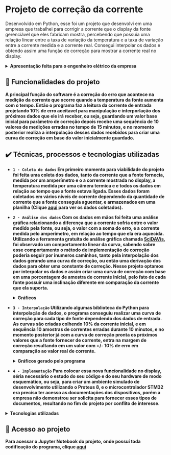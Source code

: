 # Projeto de correção da corrente

Desenvolvido em Python, esse foi um projeto que desenvolvi em uma empresa que trabalhei para corrigir a 
corrente que o display da fonte gerenciável que eles fabricam mostra, percebendo que possuia uma relação linear entre 
a taxa de variação da temperatura e a taxa de variação entre a corrente medida e a corrente real. Consegui
interpolar os dados e obtendo assim uma função de correção para mostrar a corrente real no display.

<details>
  <summary><b>Apresentação feita para o engenheiro elétrico da empresa<b/></summary>
  
  ![Slide1](https://user-images.githubusercontent.com/93229568/197680465-4a2995fa-4e7a-47df-8c9a-a8572405f235.jpg)
  ![Slide2](https://user-images.githubusercontent.com/93229568/197680468-bc4b2ce9-2877-4c22-83b8-0abc59a1f2fc.jpg)
  ![Slide3](https://user-images.githubusercontent.com/93229568/197680469-33f1ea6e-c7ea-4858-8ed3-e17ca694e088.jpg)
  ![Slide4](https://user-images.githubusercontent.com/93229568/197680470-d08d8d35-d81e-4a3d-a29d-b753a4f4b5fa.jpg)
  ![Slide5](https://user-images.githubusercontent.com/93229568/197680459-dbb01c27-2304-400a-a448-77b7b934934e.jpg)
  ![Slide6](https://user-images.githubusercontent.com/93229568/197680463-c189fc2a-f064-4304-8ddd-89a0c53d5b5f.jpg)
    
</details>
  
## 🔨 Funcionalidades do projeto
  
  A principal função do software é a correção do erro que acontece na medição da corrente que ocorre quando a temperatura da fonte aumenta com o tempo.
  Então o programa faz a leitura da corrente de entrada projetando 10% de erro aceitavel para manipulação e interporlação dos próximos dados
  que ele irá receber, ou seja, guardando um valor base inicial para parâmetro de correção depois recebe uma sequência de 10 valores de medições erradas 
  no tempo de 15 minutos, e no momento posterior realiza a interpolação desses dados recebidos para criar uma curva de correção em base do valor inicialmente guardado.
  
## ✔️ Técnicas, processos e tecnologias utilizadas
  
  
   - `1 - Coleta de dados` Em primeiro momento para viabilidade do projeto foi feita uma coleta dos dados, tanto da corrente que a fonte fornecia, medida
   por um amperímetro e o a corrente mostrada no display, a temperatura medida por uma câmera termica e e todos os dados em relação ao tempo que a fonte estava
   ligada. Esses dados foram coletados em vários níveis de corrente dependendo da quantidade de corrente que a fonte conseguia aguentar,
   e armazenados em uma planilha (Clique [aqui](https://github.com/lfelipesal/Projeto-corrente/blob/main/dados-amostras) 
   para ver os dados coletados).
  
  
  
  - `2 - Análise dos dados` Com os dados em mãos foi feita uma análise gráfica relacionando a diferença que
  a corrente sofria entre o valor medido pela fonte, ou seja, o valor com a soma do erro, e a corrente medida pelo amperímetro,
  em relação ao tempo que ela era aquecida. Utilizando a ferramenta gratuita de análise gráfica chamada [SciDAVis](https://scidavis.sourceforge.net/),
  foi observado um comportamento linear da curva, sabendo sobre esse comportamento o método de implementação de correção poderia seguir por inumeros caminhos,
  tanto pela interpolação dos dados gerando uma curva de correção, ou então uma derivação dos dados para obter uma constante de correção. 
  Nesse projeto optamos por interpolar os dados e assim criar uma curva de correção com base em uma porcentagem de amostra de corrente inicial, 
     pelo fato de cada fonte possuir uma inclinação diferente em comparação da corrente que ela suporta.
  
      <details>
            <summary><b>Gráficos<b/></summary>
              
     ![graf com 30 25 e 20 amper em relação a temp do filtro](https://user-images.githubusercontent.com/93229568/197697355-abb5a8b1-e0c3-4f2d-b39d-c9a020c774b1.jpg)
              
        
     ![graf com 30 25 e 20 amper em relação a temp UPS](https://user-images.githubusercontent.com/93229568/197697383-75be91f9-527e-43a8-b273-bf3278a64d48.jpg)

      </details>
  
  - `3 - Interpolação` Utilizando algumas biblioteca do Python para interpolação de dados, o programa conseguiu realizar uma curva de correção para 
  cada tipo de fonte dependendo dos dados de entrada. As curvas são criadas colhendo 10% da corrente inicial, e em sequência 10 amostras de correntes erradas 
  durante 10 minutos, e no momento posterior já com a curva de correção pronta os próximos valores que a fonte fornecer de corrente, entra na margem de correção
  resultando em um valor com +/- 10% de erro em comparação ao valor real de corrente.
        <details>
            <summary><b>Gráficos gerado pelo programa<b/></summary>
            
       ![graf em python](https://user-images.githubusercontent.com/93229568/197697549-c837b6e2-1295-4068-b63e-db7e03798583.jpg)

        </details>
          
  - `4 - Implementação` Para colocar essa nova funcionalidade no display, séria necessário o estudo do seu código e do seu hardware de modo esquemático, ou seja,
          para criar um ambiente simulado de desenvolvimento utilizando o Proteus 8, e o microcontrolador STM32 era preciso ter acesso as documentações 
          dos dispositivos, porém a empresa não demonstrou ser solicita para fornecer esses tipos de documentos, resultando no fim do projeto por conflito 
          de interesse. 
  
<details>
  <summary><b>Tecnologias utilizadas<b/></summary>
    
  - `Python 3` Linguagem inicial da modelagem do problema.
  - `Jupyter` Notebook: Framework para implementação inicial.
  - `SciDAVis` Ferramenta de análise gráfica.
    
</details>
  
## 📁 Acesso ao projeto
  
  Para acessar o Jupyter Notebook do projeto, onde possuí toda codificação do programa, clique [aqui](https://github.com/lfelipesal/Projeto-corrente/blob/main/codigo/JFA-ultimaAtt.ipynb)
